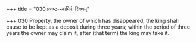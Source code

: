 +++
title = "030 प्रणष्ट-स्वामिकं रिक्थम्"

+++
030	Property, the owner of which has disappeared, the king shall cause to be kept as a deposit during three years; within the period of three years the owner may claim it, after (that term) the king may take it.